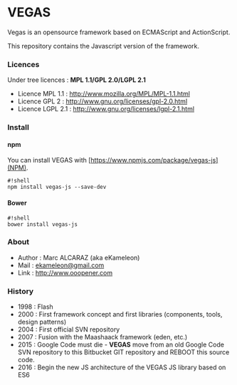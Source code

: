 # VEGAS #

Vegas is an opensource framework based on ECMAScript and ActionScript.

This repository contains the Javascript version of the framework.

### Licences ###

Under tree licences : **MPL 1.1/GPL 2.0/LGPL 2.1**

 * Licence MPL 1.1 : http://www.mozilla.org/MPL/MPL-1.1.html
 * Licence GPL 2 : http://www.gnu.org/licenses/gpl-2.0.html
 * Licence LGPL 2.1 : http://www.gnu.org/licenses/lgpl-2.1.html

### Install ###

#### npm ####

You can install VEGAS with [https://www.npmjs.com/package/vegas-js](NPM).

```
#!shell
npm install vegas-js --save-dev
```

#### Bower ####

```
#!shell
bower install vegas-js
```

### About ###

 * Author : Marc ALCARAZ (aka eKameleon)
 * Mail : ekameleon@gmail.com
 * Link : http://www.ooopener.com

### History ###

 * 1998 : Flash
 * 2000 : First framework concept and first libraries (components, tools, design patterns)
 * 2004 : First official SVN repository
 * 2007 : Fusion with the Maashaack framework (eden, etc.)
 * 2015 : Google Code must die - **VEGAS** move from an old Google Code SVN repository to this Bitbucket GIT repository and REBOOT this source code.
 * 2016 : Begin the new JS architecture of the VEGAS JS library based on ES6